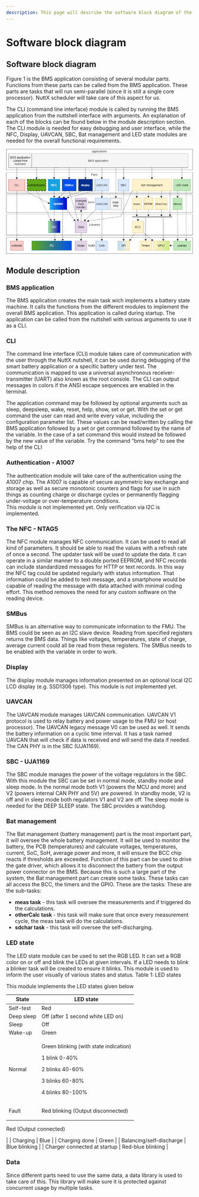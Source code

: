 ```yaml
---
description: This page will describe the software block diagram of the nuttx example
---
```


# Software block diagram

## Software block diagram

Figure 1 is the BMS application consisting of several modular parts. Functions from these parts can be called from the BMS application. These parts are tasks that will run semi-parallel (since it is still a single core processor). NuttX scheduler will take care of this aspect for us.&#x20;

The CLI (command line interface) module is called by running the BMS application from the nuttshell interface with arguments. An explanation of each of the blocks can be found below in the module description section. The CLI module is needed for easy debugging and user interface, while the NFC, Display, UAVCAN, SBC, Bat management and LED state modules are needed for the overall functional requirements.

![Figure 1: Software block diagram](../.gitbook/assets/bms-firmware-application-architecturev2.png)

## Module description

### **BMS application**

The BMS application creates the main task wich implements a battery state machine. It calls the functions from the different modules to implement the overall BMS application. This application is called during startup. The application can be called from the nuttshell with various arguments to use it as a CLI.

### **CLI**

The command line interface (CLI) module takes care of communication with the user through the NuttX nutshell, it can be used during debugging of the smart battery application or a specific battery under test. The communication is mapped to use a universal asynchronous receiver-transmitter (UART) also known as the root console. The CLI can output messages in colors if the ANSI escape sequences are enabled in the terminal.



The application command may be followed by optional arguments such as sleep, deepsleep, wake, reset, help, show, set or get. With the set or get command the user can read and write every value, including the configuration parameter list. These values can be read/written by calling the BMS application followed by a set or get command followed by the name of the variable. In the case of a set command this would instead be followed by the new value of the variable. Try the command “bms help” to see the help of the CLI

### **Authentication - A1007**

The authentication module will take care of the authentication using the A1007 chip. The A1007 is capable of secure asymmetric key exchange and storage as well as secure monotonic counters and flags for use in such things as counting charge or discharge cycles or permanently flagging under-voltage or over-temperature conditions.\
This module is not implemented yet. Only verification via I2C is implemented.

### **The NFC - NTAG5**

The NFC module manages NFC communication. It can be used to read all kind of parameters. It should be able to read the values with a refresh rate of once a second. The updater task will be used to update the data. It can operate in a similar manner to a double ported EEPROM, and NFC records can include standardized messages for HTTP or text records. In this way the NFC tag could be updated regularly with status information. That information could be added to text message, and a smartphone would be capable of reading the message with data attached with minimal coding effort. This method removes the need for any custom software on the reading device.

### SMBus&#x20;

SMBus is an alternative way to communicate information to the FMU. The BMS could be seen as an I2C slave device. Reading from specified registers returns the BMS data. Things like voltages, temperatures, state of charge, average current could all be read from these registers. The SMBus needs to be enabled with the variable in order to work.

### **Display**

The display module manages information presented on an optional local I2C LCD display (e.g. SSD1306 type). This module is not implemented yet.

### **UAVCAN**

The UAVCAN module manages UAVCAN communication. UAVCAN V1 protocol is used to relay battery and power usage to the FMU (or host processor). The UAVCAN legacy message V0 can be used as well. It sends the battery information on a cyclic time interval. It has a task named UAVCAN that will check if data is received and will send the data if needed. The CAN PHY is in the SBC (UJA1169).&#x20;

### SBC - UJA1169

The SBC module manages the power of the voltage regulators in the SBC. With this module the SBC can be set in normal mode, standby mode and sleep mode. In the normal mode both V1 (powers the MCU and more) and V2 (powers internal CAN PHY and 5V) are powered. In standby mode, V2 is off and in sleep mode both regulators V1 and V2 are off. The sleep mode is needed for the DEEP SLEEP state. The SBC provides a watchdog.

### **Bat management**

The Bat management (battery management) part is the most important part, it will oversee the whole battery management. It will be used to monitor the battery, the PCB (temperatures) and calculate voltages, temperatures, current, SoC, SoH, average power and more, it will ensure the BCC chip reacts if thresholds are exceeded. Function of this part can be used to drive the gate driver, which allows it to disconnect the battery from the output power connector on the BMS. Because this is such a large part of the system, the Bat management part can create some tasks. These tasks can all access the BCC, the timers and the GPIO. These are the tasks: These are the sub-tasks:

* **meas task** -  this task will oversee the measurements and if triggered do the calculations.&#x20;
* **otherCalc task** - this task will make sure that once every measurement cycle, the meas task will do the calculations.
* **sdchar task** - this task will oversee the self-discharging.

### **LED state**

The LED state module can be used to set the RGB LED. It can set a RGB color on or off and blink the LEDs at given intervals. If a LED needs to blink a blinker task will be created to ensure it blinks. This module is used to inform the user visually of various states and status. Table 1: LED states

This module implements the LED states given below

| State                        | LED state                                                                                                                            |
| ---------------------------- | ------------------------------------------------------------------------------------------------------------------------------------ |
| Self-test                    | Red                                                                                                                                  |
| Deep sleep                   | Off (after 1 second white LED on)                                                                                                    |
| Sleep                        | Off                                                                                                                                  |
| Wake-up                      | Green                                                                                                                                |
| Normal                       | <p>Green blinking (with state indication)</p><p>1 blink 0-40%</p><p>2 blinks 40-60%</p><p>3 blinks 60-80%</p><p>4 blinks 80-100%</p> |
| Fault                        | <p>Red blinking (Output disconnected)
</p><p>Red (Output connected)
</p>                                                             |
| Charging                     | Blue                                                                                                                                 |
| Charging done                | Green                                                                                                                                |
| Balancing/self-discharge     | Blue blinking                                                                                                                        |
| Charger connected at startup | Red-blue blinking                                                                                                                    |

### **Data**

Since different parts need to use the same data, a data library is used to take care of this. This library will make sure it is protected against concurrent usage by multiple tasks.

